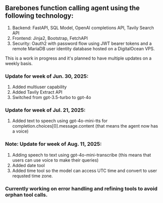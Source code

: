 ## Barebones function calling agent using the following technology: 

1. Backend: FastAPI, SQL Model, OpenAI completions API, Tavily Search API
2. Frontend: Jinja2, Bootstrap, FetchAPI
3. Security: Oauth2 with password flow using JWT bearer tokens and a remote MariaDB user identity database hosted on a DigitalOcean VPS.

This is a work in progress and it's planned to have multiple updates on a weekly basis.

### Update for week of Jun. 30, 2025:

1. Added multiuser capability
2. Added Tavily Extract API
3. Switched from gpt-3.5-turbo to gpt-4o

### Update for week of Jul. 21, 2025:

1. Added text to speech using gpt-4o-mini-tts for completion.choices[0].message.content (that means the agent now has a voice)

### Note: Update for week of Aug. 11, 2025:
1. Adding speech to text using gpt-4o-mini-transcribe (this means that users can use voice to make their queries)
2. Added date tool
3. Added time tool so the model can access UTC time and convert to user requsted time zone.

### Currently working on error handling and refining tools to avoid orphan tool calls.
